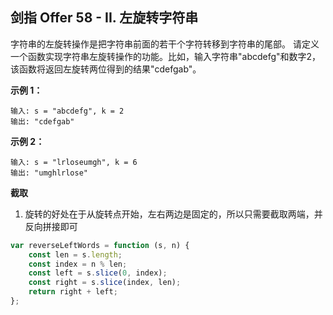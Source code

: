## 剑指 Offer 58 - II. 左旋转字符串

字符串的左旋转操作是把字符串前面的若干个字符转移到字符串的尾部。
请定义一个函数实现字符串左旋转操作的功能。比如，输入字符串"abcdefg"和数字2，该函数将返回左旋转两位得到的结果"cdefgab"。

**示例 1：**
```
输入: s = "abcdefg", k = 2
输出: "cdefgab"
```

**示例 2：**
```
输入: s = "lrloseumgh", k = 6
输出: "umghlrlose"
```

**截取**

1. 旋转的好处在于从旋转点开始，左右两边是固定的，所以只需要截取两端，并反向拼接即可

```js
var reverseLeftWords = function (s, n) {
    const len = s.length;
    const index = n % len;
    const left = s.slice(0, index);
    const right = s.slice(index, len);
    return right + left;
};
```